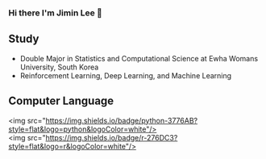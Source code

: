 ### Hi there I'm Jimin Lee 👋

## Study

- Double Major in Statistics and Computational Science at Ewha Womans University, South Korea
- Reinforcement Learning, Deep Learning, and Machine Learning

## Computer Language
<img src="https://img.shields.io/badge/python-3776AB?style=flat&logo=python&logoColor=white"/>
<img src="https://img.shields.io/badge/r-276DC3?style=flat&logo=r&logoColor=white"/>
